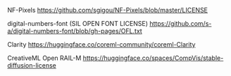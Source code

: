 NF-Pixels
https://github.com/sgigou/NF-Pixels/blob/master/LICENSE

digital-numbers-font (SIL OPEN FONT LICENSE)
https://github.com/s-a/digital-numbers-font/blob/gh-pages/OFL.txt

Clarity
https://huggingface.co/coreml-community/coreml-Clarity

CreativeML Open RAIL-M
https://huggingface.co/spaces/CompVis/stable-diffusion-license
